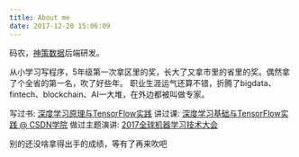 ```yaml
---
title: About me
date: 2017-12-20 15:06:09
---
```


码农，[神策数据](https://sensorsdata.cn/)后端研发。

从小学习写程序，5年级第一次拿区里的奖，长大了又拿市里的省里的奖。偶然拿了个全省的第一名，吹了好些年。
职业生涯运气还算不错，折腾了bigdata、fintech、blockchain、AI一大堆，在外边都被叫做专家。

写过书: [深度学习原理与TensorFlow实践](https://item.jd.com/12186034.html)
讲过课: [深度学习基础与TensorFlow实践 @ CSDN学院](https://edu.csdn.net/course/detail/5222)
做过主题演讲: [2017全球机器学习技术大会](http://bj2017.ml-summit.org/speaker/258)

别的还没啥拿得出手的成绩，等有了再来吹吧
